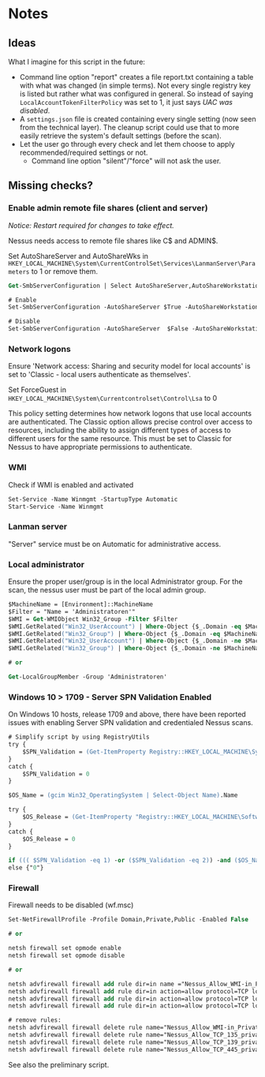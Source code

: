 # Notes

## Ideas

What I imagine for this script in the future:

- Command line option "report" creates a file report.txt containing a table with what was changed (in simple terms). Not every single registry key is listed but rather what was configured in general. So instead of saying `LocalAccountTokenFilterPolicy` was set to 1, it just says *UAC was disabled*.
- A `settings.json` file is created containing every single setting (now seen from the technical layer). The cleanup script could use that to more easily retrieve the system's default settings (before the scan).
- Let the user go through every check and let them choose to apply recommended/required settings or not.
  - Command line option "silent"/"force" will not ask the user.

## Missing checks?

### Enable admin remote file shares (client and server)

*Notice: Restart required for changes to take effect.*

Nessus needs access to remote file shares like C$ and ADMIN$.

Set AutoShareServer and AutoShareWks in `HKEY_LOCAL_MACHINE\System\CurrentControlSet\Services\LanmanServer\Parameters` to 1 or remove them.

```ps
Get-SmbServerConfiguration | Select AutoShareServer,AutoShareWorkstation

# Enable
Set-SmbServerConfiguration -AutoShareServer $True -AutoShareWorkstation $True -Confirm:$false

# Disable
Set-SmbServerConfiguration -AutoShareServer  $False -AutoShareWorkstation $False -Confirm:$false
```

### Network logons

<!--Only for Windows XP?-->

Ensure 'Network access: Sharing and security model for local accounts' is set to 'Classic - local users authenticate as themselves'.

Set ForceGuest in `HKEY_LOCAL_MACHINE\System\Currentcontrolset\Control\Lsa` to 0

This policy setting determines how network logons that use local accounts are authenticated. The Classic option allows precise control over access to resources, including the ability to assign different types of access to different users for the same resource. This must be set to Classic for Nessus to have appropriate permissions to authenticate.

### WMI

Check if WMI is enabled and activated

```ps
Set-Service -Name Winmgmt -StartupType Automatic
Start-Service -Name Winmgmt
```

### Lanman server

"Server" service must be on Automatic for administrative access.

### Local administrator

Ensure the proper user/group is in the local Administrator group. For the scan, the nessus user must be part of the local admin group.

```ps
$MachineName = [Environment]::MachineName
$Filter = "Name = 'Administratoren'"
$WMI = Get-WMIObject Win32_Group -Filter $Filter
$WMI.GetRelated("Win32_UserAccount") | Where-Object {$_.Domain -eq $MachineName} | Select -exp Name
$WMI.GetRelated("Win32_Group") | Where-Object {$_.Domain -eq $MachineName} | Select -exp Name
$WMI.GetRelated("Win32_UserAccount") | Where-Object {$_.Domain -ne $MachineName} | Select -exp Caption
$WMI.GetRelated("Win32_Group") | Where-Object {$_.Domain -ne $MachineName} | Select -exp Caption

# or

Get-LocalGroupMember -Group 'Administratoren'
```

### Windows 10 > 1709 - Server SPN Validation Enabled

On Windows 10 hosts, release 1709 and above, there have been reported issues with enabling Server SPN validation and credentialed Nessus scans.

```ps
# Simplify script by using RegistryUtils
try {
    $SPN_Validation = (Get-ItemProperty Registry::HKEY_LOCAL_MACHINE\System\CurrentControlSet\Services\LanmanServer\Parameters -Name SMBServerNameHardeningLevel).SMBServerNameHardeningLevel
}
catch {
    $SPN_Validation = 0
}

$OS_Name = (gcim Win32_OperatingSystem | Select-Object Name).Name

try {
    $OS_Release = (Get-ItemProperty "Registry::HKEY_LOCAL_MACHINE\Software\Microsoft\Windows NT\CurrentVersion" -Name ReleaseID).ReleaseID
}
catch {
    $OS_Release = 0
}

if ((( $SPN_Validation -eq 1) -or ($SPN_Validation -eq 2)) -and ($OS_Name -match "Windows 10") -and ($OS_Release -ge 1709)) {"1"}
else {"0"}
```

### Firewall

Firewall needs to be disabled (wf.msc)

<!--Only needed for communication with VM?-->

```ps
Set-NetFirewallProfile -Profile Domain,Private,Public -Enabled False

# or

netsh firewall set opmode enable
netsh firewall set opmode disable

# or

netsh advfirewall firewall add rule dir=in name ="Nessus_Allow_WMI-in_Private" program=%systemroot%\system32\svchost.exe service=winmgmt action=allow protocol=TCP localport=any profile=private
netsh advfirewall firewall add rule dir=in action=allow protocol=TCP localport=135 name="Nessus_Allow_TCP_135_private_DCOM_In" profile=private
netsh advfirewall firewall add rule dir=in action=allow protocol=TCP localport=139 name="Nessus_Allow_TCP_139_private_NB_Session_In" profile=private
netsh advfirewall firewall add rule dir=in action=allow protocol=TCP localport=445 name="Nessus_Allow_TCP_445_private_SMB_In" profile=private

# remove rules:
netsh advfirewall firewall delete rule name="Nessus_Allow_WMI-in_Private" profile=private
netsh advfirewall firewall delete rule name="Nessus_Allow_TCP_135_private_DCOM_In" profile=private
netsh advfirewall firewall delete rule name="Nessus_Allow_TCP_139_private_NB_Session_In" profile=private
netsh advfirewall firewall delete rule name="Nessus_Allow_TCP_445_private_SMB_In" profile=private
```

See also the preliminary script.
